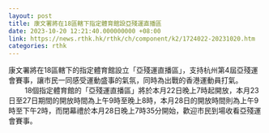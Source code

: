 ```yaml
---
layout: post
title: 康文署將在18區轄下指定體育館設亞殘運直播區
date: 2023-10-20 12:21:40.000000000 +08:00
link: https://news.rthk.hk/rthk/ch/component/k2/1724022-20231020.htm
categories: rthk
---
```


康文署將在18區轄下的指定體育館設立「亞殘運直播區」，支持杭州第4屆亞殘運會賽事，讓市民一同感受運動盛事的氣氛，同時為出戰的香港運動員打氣。
　　 
18個指定體育館的「亞殘運直播區」將於本月22日晚上7時起開放，本月23日至27日期間的開放時間為上午9時至晚上8時，本月28日的開放時間則為上午9時至下午2時，而閉幕禮於本月28日晚上7時35分開始，歡迎市民到場收看亞殘運會賽事。
